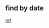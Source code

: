 
## find by date

[ref](https://www.quora.com/How-can-I-search-e-mails-in-MS-Outlook-by-the-time-of-day)